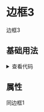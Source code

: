 <!-- 加载 demo 组件 start -->
<script setup>
import demo from './demo.vue'
</script>
<!-- 加载 demo 组件 end -->

<!-- 正文开始 -->

# 边框3

边框3

## 基础用法
<demo />
<details>
<summary>查看代码</summary>

<<< @/Border/BorderBox3/demo.vue

</details>

## 属性
同边框1